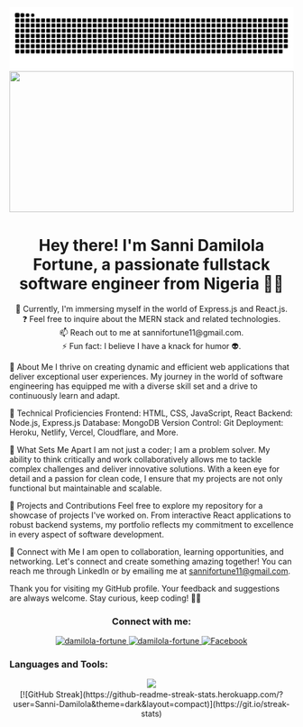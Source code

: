<div align="center">
    <a href="">
        <img src="https://raw.githubusercontent.com/platane/snk/output/github-contribution-grid-snake.svg" />
    </a>
</div>

<div align="center">
    <img src="https://rishavanand.github.io/static/images/greetings.gif" style="width: 100%; height: 250px" />
</div>

<h1 align="center">Hey there! I'm Sanni Damilola Fortune, a passionate fullstack software engineer from Nigeria 👨‍💻</h1>

<p align="center">
    🌱 Currently, I'm immersing myself in the world of Express.js and React.js.<br>
    ❓ Feel free to inquire about the MERN stack and related technologies.<br>
    📫 Reach out to me at sannifortune11@gmail.com.<br>
    ⚡ Fun fact: I believe I have a knack for humor 👽.
</p>

🔹 About Me
I thrive on creating dynamic and efficient web applications that deliver exceptional user experiences. My journey in the world of software engineering has equipped me with a diverse skill set and a drive to continuously learn and adapt.

🔹 Technical Proficiencies
Frontend: HTML, CSS, JavaScript, React
Backend: Node.js, Express.js
Database: MongoDB
Version Control: Git
Deployment: Heroku, Netlify, Vercel, Cloudflare, and More.

🔹 What Sets Me Apart
I am not just a coder; I am a problem solver. My ability to think critically and work collaboratively allows me to tackle complex challenges and deliver innovative solutions. With a keen eye for detail and a passion for clean code, I ensure that my projects are not only functional but maintainable and scalable.

🔹 Projects and Contributions
Feel free to explore my repository for a showcase of projects I've worked on. From interactive React applications to robust backend systems, my portfolio reflects my commitment to excellence in every aspect of software development.

🔹 Connect with Me
I am open to collaboration, learning opportunities, and networking. Let's connect and create something amazing together! You can reach me through LinkedIn or by emailing me at sannifortune11@gmail.com.

Thank you for visiting my GitHub profile. Your feedback and suggestions are always welcome. Stay curious, keep coding! 🚀❕

<div align="center">
    <h3>Connect with me:</h3>
    <a href="https://linkedin.com/in/damilola-fortune-926295253" target="_blank">
        <img src="https://raw.githubusercontent.com/rahuldkjain/github-profile-readme-generator/master/src/images/icons/Social/linked-in-alt.svg" alt="damilola-fortune" height="30" width="40" />
    </a>
    <a href="https://wa.me/2348183389407" target="_blank">  
        <img src="https://static.cdnlogo.com/logos/w/88/whatsapp.svg" alt="damilola-fortune" height="30" width="40" />
    </a>
    <a href="https://www.facebook.com/profile.php?id=100041422254102&_rdc=1&_rdr" target="_blank">
        <img src="https://github.com/rahuldkjain/github-profile-readme-generator/blob/master/src/images/icons/Social/facebook.svg" alt="Facebook" height="30" width="30" />
    </a>
</div>

<h3 align="left">Languages and Tools:</h3>
<p align="left">
    <!-- Add your tool icons and links here -->
</p>

<div align="center">
    <img src="https://github-readme-stats.vercel.app/api?username=Sanni-Damilola&count_private=true&theme=radical&show_icons=true&card_width=100" />
</div>

<div align="center">
    [![GitHub Streak](https://github-readme-streak-stats.herokuapp.com/?user=Sanni-Damilola&theme=dark&layout=compact)](https://git.io/streak-stats)
</div>
